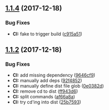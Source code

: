 <a name="1.1.4"></a>
## [1.1.4](https://github.com/GetTerminus/terminus-ui/compare/v1.1.3...v1.1.4) (2017-12-18)


### Bug Fixes

* **CI:** fake to trigger build ([c915a51](https://github.com/GetTerminus/terminus-ui/commit/c915a51))

<a name="1.1.2"></a>
## [1.1.2](https://github.com/GetTerminus/terminus-ui/compare/v1.1.1...v1.1.2) (2017-12-18)


### Bug Fixes

* **CI:** add missing dependency ([9646cf9](https://github.com/GetTerminus/terminus-ui/commit/9646cf9))
* **CI:** manually add deps ([92f4852](https://github.com/GetTerminus/terminus-ui/commit/92f4852))
* **CI:** manually define dist file glob ([0e0382d](https://github.com/GetTerminus/terminus-ui/commit/0e0382d))
* **CI:** remove cd to dist ([ff943d6](https://github.com/GetTerminus/terminus-ui/commit/ff943d6))
* **CI:** split commands ([af66a8a](https://github.com/GetTerminus/terminus-ui/commit/af66a8a))
* **CI:** try cd'ing into dist ([25b7593](https://github.com/GetTerminus/terminus-ui/commit/25b7593))
